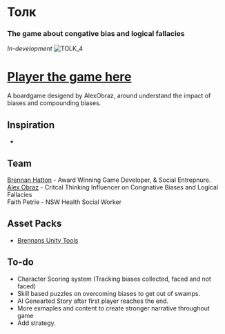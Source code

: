 # Толк
### The game about congative bias and logical fallacies
<i>In-development</i>
![TOLK_4](https://user-images.githubusercontent.com/2542558/222999275-2704470b-39b1-4b99-acd0-b927835d9b3c.jpg)

# [Player the game here](https://www.brennanhatton.com/Tonk/)

A boardgame desigend by AlexObraz, around understand the impact of biases and compounding biases. 

## Inspiration
 - 
 
## Team
[Brennan Hatton](https://github.com/bh679) - Award Winning Game Developer, & Social Entrepnure.<br >
[Alex Obraz](https://github.com/AlexObraz) - Critcal Thinking Influencer on Congnative Biases and Logical Fallacies <br >
Faith Petrie - NSW Health Social Worker<br >

## Asset Packs
 - [Brennans Unity Tools](https://github.com/bh679/Unity-Tools)
 
 
## To-do
 - Character Scoring system (Tracking biases collected, faced and not faced)
 - Skill based puzzles on overcoming biases to get out of swamps.
 - AI Genearted Story after first player reaches the end.
 - More exmaples and content to create stronger narrative throughout game
 - Add strategy.
